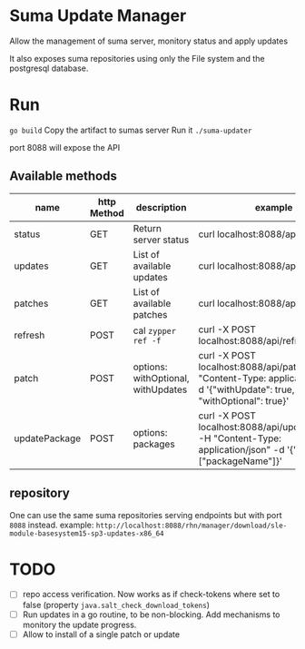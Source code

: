 # Suma Update Manager

Allow the management of suma server, monitory status and apply updates

It also exposes suma repositories using only the File system and the postgresql database.

# Run
`go build`
Copy the artifact to sumas server
Run it `./suma-updater`

port 8088 will expose the API

## Available methods

| name          | http Method | description                        | example                                                                                                                   |
|---------------|-------------|------------------------------------|---------------------------------------------------------------------------------------------------------------------------|
| status        | GET         | Return server status               | curl localhost:8088/api/status                                                                                            |
| updates       | GET         | List of available updates          | curl localhost:8088/api/updates                                                                                           |
| patches       | GET         | List of available patches          | curl localhost:8088/api/patches                                                                                           |
| refresh       | POST        | cal `zypper ref -f`                | curl -X POST localhost:8088/api/refresh                                                                                   |
| patch         | POST        | options: withOptional, withUpdates | curl -X POST localhost:8088/api/patch -H "Content-Type: application/json" -d '{"withUpdate": true, "withOptional": true}' |
| updatePackage | POST        | options: packages                  | curl -X POST localhost:8088/api/updatePackage -H "Content-Type: application/json" -d '{"packages": ["packageName"]}'      |

## repository

One can use the same suma repositories serving endpoints but with port `8088` instead.
example: 
`http://localhost:8088/rhn/manager/download/sle-module-basesystem15-sp3-updates-x86_64`

# TODO
- [ ] repo access verification. Now works as if check-tokens where set to false (property `java.salt_check_download_tokens`)
- [ ] Run updates in a go routine, to be non-blocking. Add mechanisms to monitory the update progress.
- [ ] Allow to install of a single patch or update